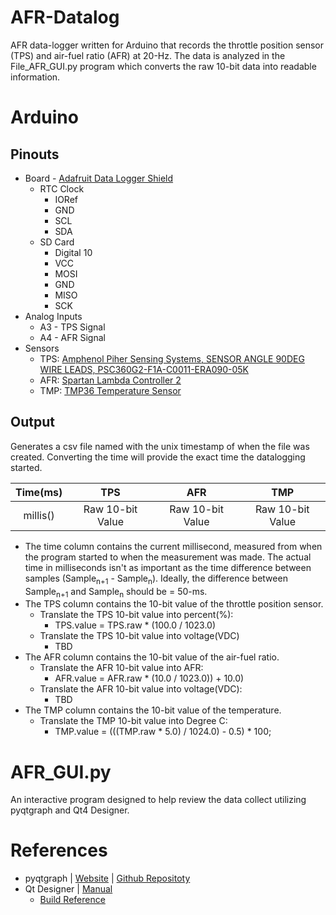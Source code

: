 # AFR-Datalog
AFR data-logger written for Arduino that records the throttle position sensor (TPS) and air-fuel ratio (AFR) at 20-Hz. The data is analyzed in the File_AFR_GUI.py program which converts the raw 10-bit data into readable information. 

# Arduino
## Pinouts
* Board - [Adafruit Data Logger Shield](https://learn.adafruit.com/adafruit-data-logger-shield/overview)
  * RTC Clock
    * IORef
    * GND
    * SCL
    * SDA
  * SD Card
    * Digital 10
    * VCC
    * MOSI
    * GND
    * MISO
    * SCK
* Analog Inputs
  * A3 - TPS Signal
  * A4 - AFR Signal
* Sensors
  * TPS: [Amphenol Piher Sensing Systems, SENSOR ANGLE 90DEG WIRE LEADS, PSC360G2-F1A-C0011-ERA090-05K](https://www.digikey.com/product-detail/en/amphenol-piher-sensing-systems/PSC360G2-F1A-C0011-ERA090-05K/1993-1007-ND/9555845)
  * AFR: [Spartan Lambda Controller 2](https://www.14point7.com/products/spartan-lambda-controller-2)
  * TMP: [TMP36 Temperature Sensor](https://cdn.sparkfun.com/datasheets/Sensors/Temp/TMP35_36_37.pdf)
## Output
Generates a csv file named with the unix timestamp of when the file was created. Converting the time will provide the exact time the datalogging started.

| Time(ms) | TPS | AFR | TMP |
| :---: | :---: | :---: | :---: |
| millis() | Raw 10-bit Value | Raw 10-bit Value | Raw 10-bit Value

* The time column contains the current millisecond, measured from when the program started to when the measurement was made. The actual time in milliseconds isn't as important as the time difference between samples (Sample<sub>n+1</sub> - Sample<sub>n</sub>). Ideally, the difference between Sample<sub>n+1</sub> and Sample<sub>n</sub> should be = 50-ms.
* The TPS column contains the 10-bit value of the throttle position sensor.
  * Translate the TPS 10-bit value into percent(%):
    * TPS.value = TPS.raw * (100.0 / 1023.0)
  * Translate the TPS 10-bit value into voltage(VDC)
    * TBD
* The AFR column contains the 10-bit value of the air-fuel ratio.
  * Translate the AFR 10-bit value into AFR:
    * AFR.value = AFR.raw * (10.0 / 1023.0)) + 10.0)
  * Translate the AFR 10-bit value into voltage(VDC):
    * TBD
* The TMP column contains the 10-bit value of the temperature.
  * Translate the TMP 10-bit value into Degree C:
    * TMP.value = (((TMP.raw * 5.0) / 1024.0) - 0.5) * 100;

# AFR_GUI.py
An interactive program designed to help review the data collect utilizing pyqtgraph and Qt4 Designer.

# References
* pyqtgraph | [Website](http://www.pyqtgraph.org) | [Github Repositoty](https://github.com/pyqtgraph/pyqtgraph)
* Qt Designer | [Manual](https://doc.qt.io/archives/qt-4.8/designer-manual.html)
  * [Build Reference](https://www.tutorialspoint.com/pyqt/pyqt_using_qt_designer.htm)
